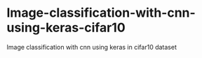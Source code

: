 # Image-classification-with-cnn-using-keras-cifar10
Image classification with cnn using keras in cifar10 dataset
